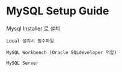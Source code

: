 # MySQL Setup Guide

Mysql Installer 로 설치

```
Local 설치시 필수파일

MySQL Workbench (Oracle SQLdeveloper 역할)

MySQL Server


```
